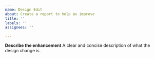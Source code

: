 ```yaml
---
name: Design Edit
about: Create a report to help us improve
title: ''
labels: ''
assignees: ''

---
```


**Describe the enhancement**
A clear and concise description of what the design change is.
